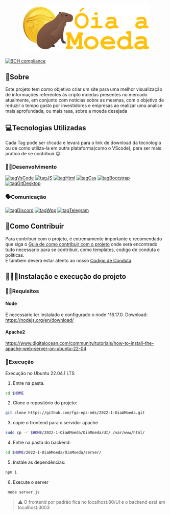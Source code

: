 <p align="center">  <img alt="Oia a Moeda" src="Docs/Imgs/Logo/Oia_a_moeda.svg" width="400px"></p>

[![BCH compliance](https://bettercodehub.com/edge/badge/pabloheika/2022-1-OiaAMoeda?branch=main)](https://bettercodehub.com/)

## 📝Sobre
Este projeto tem como objetivo criar um site para uma melhor visualização de informações referentes ás cripto moedas presentes no mercado atualmente, em conjunto com noticias sobre as mesmas, com o objetivo de reduzir o tempo gasto por investidores e empresas ao realizar uma analise mais aprofundada, ou mais rasa, sobre a moeda desejada

## 💻Tecnologias Utilizadas
Cada Tag pode ser clicada e levará para o link de download da tecnologia ou de como utiliza-la em outra plataforma(como o VScode), para ser mais pratico de se contribuir  😊
### 👨‍💻Desenvolvimento
[<img alt="tagVsCode" src="https://img.shields.io/badge/VSCode-007ACC?style=for-the-badge&logo=VISUALSTUDIOCODE&logoColor=white">](https://code.visualstudio.com/download)
[<img alt="tagJS" src="https://img.shields.io/badge/JavaScript-F7DF1E?style=for-the-badge&logo=javascript&logoColor=black">](https://developer.mozilla.org/pt-BR/docs/Web/JavaScript)
[<img alt="tagHtml" src="https://img.shields.io/badge/HTML5-E34F26?style=for-the-badge&logo=html5&logoColor=white">](https://code.visualstudio.com/docs/languages/html)
[<img alt="tagCss" src="https://img.shields.io/badge/CSS3-1572B6?style=for-the-badge&logo=css3&logoColor=white">](https://code.visualstudio.com/docs/languages/css)
[<img alt="tagBootstrap" src="https://img.shields.io/badge/Bootstrap-563D7C?style=for-the-badge&logo=bootstrap&logoColor=white">](https://getbootstrap.com/docs/5.2/getting-started/introduction/)
[<img alt="tagGitDesktop" src="https://img.shields.io/badge/GitHub-100000?style=for-the-badge&logo=github&logoColor=white">](https://desktop.github.com/)



### 🗣️Comunicação
[<img alt="tagDiscord" src="https://img.shields.io/badge/Discord-7289DA?style=for-the-badge&logo=discord&logoColor=white">](https://discord.com/download)
[<img alt="tagWpp" src="https://img.shields.io/badge/WhatsApp-25D366?style=for-the-badge&logo=whatsapp&logoColor=white">](https://web.whatsapp.com/)
[<img alt="tagTelegram" src="https://img.shields.io/badge/Telegram-2CA5E0?style=for-the-badge&logo=telegram&logoColor=white">](https://web.telegram.org/)

## 📜Como Contribuir
Para contribuir com o projeto, é extremamente importante e recomendado que siga o [Guia de como contribuir com o projeto](https://github.com/fga-eps-mds/2022-1-OiaAMoeda/blob/main/Docs/CONTRIBUTING.md) onde será encontrado tudo necessario para se contribuir, como templates, codigo de conduta e politicas.              
E tambem deverá estar atento ao nosso [Codigo de Conduta](https://github.com/fga-eps-mds/2022-1-OiaAMoeda/blob/develop/Docs/CODE_OF_CONDUCT.md).

## 👨‍💻💪Instalação e execução do projeto

### 👨‍💻Requisitos
#### Node
É necessário ter instalado e configurado o node ^16.17.0.
Download: https://nodejs.org/en/download/

#### Apache2
https://www.digitalocean.com/community/tutorials/how-to-install-the-apache-web-server-on-ubuntu-22-04

### 💪Execução
Execução no Ubuntu 22.04.1 LTS

1. Entre na pasta.
```sh
cd $HOME
```

2. Clone o repositório do projeto:
```sh
git clone https://github.com/fga-eps-mds/2022-1-OiaAMoeda.git
```

3. copie o frontend para o servidor apache
```sh
sudo cp -r $HOME/2022-1-OiaAMoeda/OiaMoeda/UI/ /var/www/html/
```

4. Entre na pasta do backend:
```sh
cd $HOME/2022-1-OiaAMoeda/OiaMoeda/server/
```

5. Instale as dependências:
```sh
npm i
```

6. Execute o server
```sh
 node server.js
```

> :warning: O frontend por padrão fica no localhost:80/UI e o backend está em localhost:3003
